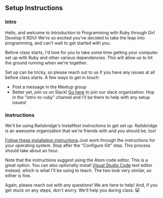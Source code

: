## Setup Instructions

### Intro

Hello, and welcome to Introduction to Programming with Ruby through Girl Develop It RDU! We're so excited you've decided to take the leap into programming, and can't wait to get started with you.

Before class starts, I'd love for you to take some time getting your computer set up with Ruby and other various dependencies. This will allow us to hit the ground running when we're together.

Set up can be tricky, so please reach out to us if you have any issues at all before class starts. A few ways to get in touch:
* Post a message in the Meetup group
* Better yet, join us on Slack! [Go here](https://gdirdu.slack.com) to join our slack organization. Hop in the "intro-to-ruby" channel and I'll be there to help with any setup issues!

### Instructions

We'll be using Railsbridge's Installfest instructions to get set up. Railsbridge is an awesome organization that we're friends with and you should be, too!

[Follow these installation instructions](http://docs.railsbridge.org/installfest/).Just work through the instructions for your operating system. Stop after the "Configure Git" step. This process should take about an hour.

Note that the instructions suggest using the Atom code editor. This is a great option. You can also optionally install [Visual Studio Code](https://code.visualstudio.com/) text editor instead, which is what I'll be using to teach. The two look very similar, so either is fine.


Again, please reach out with any questions! We are here to help! And, if you get stuck on any steps, don't worry. We'll help you during class. :smiley_cat: